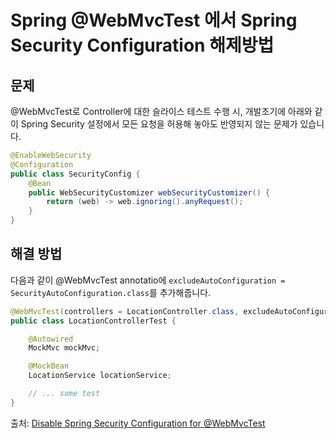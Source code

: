 # Spring @WebMvcTest 에서 Spring Security Configuration 해제방법

## 문제

@WebMvcTest로 Controller에 대한 슬라이스 테스트 수행 시, 개발초기에 아래와 같이 Spring Security 설정에서 모든 요청을 허용해 놓아도 반영되지 않는 문제가 있습니다.

```java
@EnableWebSecurity
@Configuration
public class SecurityConfig {
    @Bean
    public WebSecurityCustomizer webSecurityCustomizer() {
        return (web) -> web.ignoring().anyRequest();
    }
}
```

## 해결 방법

다음과 같이 @WebMvcTest annotatio에 `excludeAutoConfiguration = SecurityAutoConfiguration.class`를 추가해줍니다.

```java
@WebMvcTest(controllers = LocationController.class, excludeAutoConfiguration = SecurityAutoConfiguration.class)
public class LocationControllerTest {

    @Autowired
    MockMvc mockMvc;

    @MockBean
    LocationService locationService;

    // ... some test
}
```

출처: [Disable Spring Security Configuration for @WebMvcTest](https://www.appsdeveloperblog.com/disable-spring-security-configuration-for-webmvctest/)